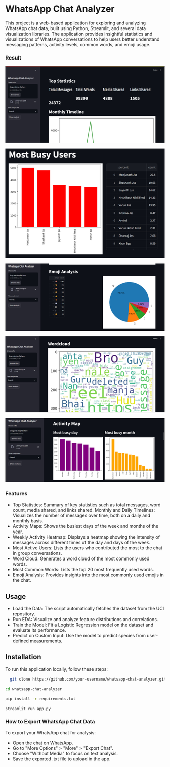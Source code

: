 # WhatsApp Chat Analyzer

This project is a web-based application for exploring and analyzing WhatsApp chat data, built using Python, Streamlit, and several data visualization libraries. The application provides insightful statistics and visualizations of WhatsApp conversations to help users better understand messaging patterns, activity levels, common words, and emoji usage.

### Result
![alt text](https://github.com/Aravindraprasad/EDA-WhatsApp/blob/main/screenshots/1.jpg)

![alt text](https://github.com/Aravindraprasad/EDA-WhatsApp/blob/main/screenshots/2.jpg)

![alt text](https://github.com/Aravindraprasad/EDA-WhatsApp/blob/main/screenshots/3.jpg)

![alt text](https://github.com/Aravindraprasad/EDA-WhatsApp/blob/main/screenshots/4.jpg)

![alt text](https://github.com/Aravindraprasad/EDA-WhatsApp/blob/main/screenshots/5.jpg)


### Features

- Top Statistics: Summary of key statistics such as total messages, word count, media shared, and links shared.
Monthly and Daily Timelines: Visualizes the number of messages over time, both on a daily and monthly basis.
- Activity Maps: Shows the busiest days of the week and months of the year.
- Weekly Activity Heatmap: Displays a heatmap showing the intensity of messages across different times of the day and days of the week.
- Most Active Users: Lists the users who contributed the most to the chat in group conversations.
- Word Cloud: Generates a word cloud of the most commonly used words.
-  Most Common Words: Lists the top 20 most frequently used words.
- Emoji Analysis: Provides insights into the most commonly used emojis in the chat.

## Usage

- Load the Data: The script automatically fetches the dataset from the UCI repository.
- Run EDA: Visualize and analyze feature distributions and correlations.
- Train the Model: Fit a Logistic Regression model on the dataset and evaluate its performance.
- Predict on Custom Input: Use the model to predict species from user-defined measurements.



## Installation

To run this application locally, follow these steps:

```bash
  git clone https://github.com/your-username/whatsapp-chat-analyzer.git
```

```bash
cd whatsapp-chat-analyzer
```

```bash
pip install -r requirements.txt

```

```bash
streamlit run app.py

``` 

### How to Export WhatsApp Chat Data
To export your WhatsApp chat for analysis:

- Open the chat on WhatsApp.
- Go to "More Options" > "More" > "Export Chat".
- Choose "Without Media" to focus on text analysis.
- Save the exported .txt file to upload in the app.

